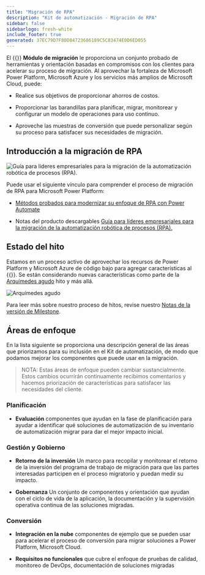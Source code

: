 ```yaml
---
title: "Migración de RPA"
description: "Kit de automatización - Migración de RPA"
sidebar: false
sidebarlogo: fresh-white
include_footer: true
generated: 37EC79D7F80D84723686189C5C83474E0D6ED055
---
```


El {{<product-name>}} **Módulo de migración** le proporciona un conjunto probado de herramientas y orientación basadas en compromisos con los clientes para acelerar su proceso de migración. Al aprovechar la fortaleza de Microsoft Power Platform, Microsoft Azure y los servicios más amplios de Microsoft Cloud, puede:

- Realice sus objetivos de proporcionar ahorros de costos.

- Proporcionar las barandillas para planificar, migrar, monitorear y configurar un modelo de operaciones para uso continuo.

- Aproveche las muestras de conversión que puede personalizar según su proceso para satisfacer sus necesidades de migración.

## Introducción a la migración de RPA

![Guía para líderes empresariales para la migración de la automatización robótica de procesos (RPA).](https://msflowblogscdn.azureedge.net/wp-content/uploads/2022/01/RPAWhitepaper_Img-241x300.png)

Puede usar el siguiente vínculo para comprender el proceso de migración de RPA para Microsoft Power Platform:

- [Métodos probados para modernizar su enfoque de RPA con Power Automate](https://powerautomate.microsoft.com/blog/proven-methods-to-modernize-your-rpa-approach-with-power-automate/)

- Notas del producto descargables [Guía para líderes empresariales para la migración de la automatización robótica de procesos (RPA).](https://aka.ms/PAD/RPAMigrationWhitepaper)

## Estado del hito

Estamos en un proceso activo de aprovechar los recursos de Power Platform y Microsoft Azure de código bajo para agregar características al {{<product-name>}}. Se están considerando nuevas características como parte de la [Arquímedes agudo](/es/releases/november-2022) hito y más allá.

![Arquímedes agudo](/images/sharp-archimedes.png)

Para leer más sobre nuestro proceso de hitos, revise nuestro [Notas de la versión de Milestone](/es/releases/milestones).

## Áreas de enfoque

En la lista siguiente se proporciona una descripción general de las áreas que priorizamos para su inclusión en el Kit de automatización, de modo que podamos mejorar los componentes que puede usar en la migración.

> NOTA: Estas áreas de enfoque pueden cambiar sustancialmente. Estos cambios ocurrirán continuamente recibimos comentarios y hacemos priorización de características para satisfacer las necesidades del cliente.

### Planificación

- **Evaluación** componentes que ayudan en la fase de planificación para ayudar a identificar qué soluciones de automatización de su inventario de automatización migrar para dar el mejor impacto inicial.

### Gestión y Gobierno

- **Retorno de la inversión** Un marco para recopilar y monitorear el retorno de la inversión del programa de trabajo de migración para que las partes interesadas participen en el proceso migratorio y puedan medir su impacto.

- **Gobernanza** Un conjunto de componentes y orientación que ayudan con el ciclo de vida de la aplicación, la documentación y la supervisión operativa continua de las soluciones migradas.

### Conversión

- **Integración en la nube** componentes de ejemplo que se pueden usar para acelerar el proceso de conversión para migrar soluciones a Power Platform, Microsoft Cloud.

- **Requisitos no funcionales** que cubre el enfoque de pruebas de calidad, monitoreo de DevOps, documentación de soluciones migradas
